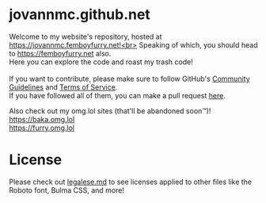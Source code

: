 # jovannmc.github.net
Welcome to my website's repository, hosted at https://jovannmc.femboyfurry.net!<br>
Speaking of which, you should head to https://femboyfurry.net also.<br>
Here you can explore the code and roast my trash code!<br>
<br>
If you want to contribute, please make sure to follow GitHub's [Community Guidelines](https://docs.github.com/en/site-policy/github-terms/github-community-guidelines) and [Terms of Service](https://docs.github.com/en/site-policy/github-terms/github-terms-of-service).<br>
If you have followed all of them, you can make a pull request [here](https://github.com/JovannMC/jovannmc.github.io/pulls).

Also check out my omg.lol sites (that'll be abandoned soon:tm:)!<br>
https://baka.omg.lol<br>
https://furry.omg.lol

# License
Please check out [legalese.md](legalese.md) to see licenses applied to other files like the Roboto font, Bulma CSS, and more!
